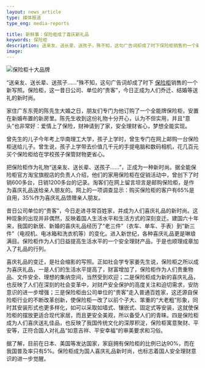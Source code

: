 ```yaml
---
layout: news_article
type: 媒体报道
type_eng: media-reports

title: 新鲜事：保险柜成了喜庆新礼品
keywords: 保险柜
description: 送亲友、送长辈、送孩子，殊不知，这句广告词却成了时下保险柜销售的一个新写照。保险柜，今日正成为人们乔迁、结婚等送礼的新时尚。
image: 
---
```

![保险柜十大品牌](http://www.qnn.com.cn/image-news/id034401.jpg)

“送亲友、送长辈、送孩子……”殊不知，这句广告词却成了时下 [保险柜](http://www.qnn.com.cn/)销售的一个新写照。保险柜，这一昔日公司、单位的“贵客”，今日正成为人们乔迁、结婚等送礼的新时尚。

家住广东东莞的陈先生大婚之日，朋友们专门为他订购了一个全能牌保险柜，安置在新婚布置的新房里。陈先生收到这份礼物十分开心，认为不但实用，并且“意头”也非常好：爱情上了保险，财神请到了家，安全理财省心，梦想全能实现。

曾先生的儿子今年考上华南理工大学，孩子上学时，曾生专门在网上邮购一台保险柜送给儿子。曾生说，孩子上学带去价值几千元的手提电脑和数码相机，花几百元买个保险柜给在学校孩子保管财物更省心。

把保险柜作为礼物“送亲友、送长辈、送孩子……”，正成为一种新时尚。据全能保险柜官方淘宝旗舰店的负责人介绍，他们的家用保险柜在促销活动中，曾创下了时销600多台，日销1200多台的记录。淘客们在网上留言坦言是邮购保险柜，是作为喜庆礼品送给亲人朋友的。网上的一项调查显示：购买保险柜的客户有65%是自用，35%作为喜庆礼品馈赠亲人朋友。

昔日公司单位的“贵客”，今日走进寻常百姓家，并成为人们喜庆礼品的新时尚。这种现象的出现并非偶然，反映着国人生活水平和生活方式的深刻变迁。建国六十年来，我国的新居、新婚的喜庆礼品经历了“老三件”（衣车、单车、手表）到“新三件”（电视机、电冰箱和洗衣机等）的变化。进入新世纪，各种喜庆礼品更是琳琅满目。保险柜作为人们日益提高生活水平的一个安全理财产品，于是也顺理成章加入了礼品的行列。

喜庆礼品的变迁，是社会缩影的写照。正如社会学专家姜先生说，保险柜之所以成为喜庆礼品，一是人们的生活水平提高了，财富增加了，保险柜作为人们贵重物品、文件安全、理想的集纳空间，当然受到欢迎；二是保险柜成为新的喜庆礼品，也反映了人们在深刻的社会变革中，对财产安全保护的高度关注和迫切需求，安防意识的进一步增强；三是保险柜由公司单位的“贵客”走入普通百姓家，这还源自保险柜行业的不断改革创新，使保险柜一改了以前个子大、笨重的“大老粗”形象，同时其安装形式也更多样化，如可以采取如墙式、镶嵌式、固定式等安装，这就使保险柜的摆放更适合现代家居，而且更安全美观，所以备受人们的青睐。四是保险柜成为人们喜庆送礼佳品，也反映了我国传统文化的深厚积淀，保险柜寓意聚财、平安等，正符合国人对礼品“如意吉祥、平安幸福”的审美要求和习俗。

据了解，目前在日本、美国等发达国家，家庭拥有保险柜的比例已达90%，而在我国普及率只有5%。保险柜成为国人喜庆礼品新时尚，也标志着国人安全理财意识的进一步觉醒。
